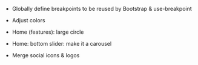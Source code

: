 * Globally define breakpoints to be reused by Bootstrap & use-breakpoint
* Adjust colors

* Home (features): large circle
* Home: bottom slider: make it a carousel
* Merge social icons & logos